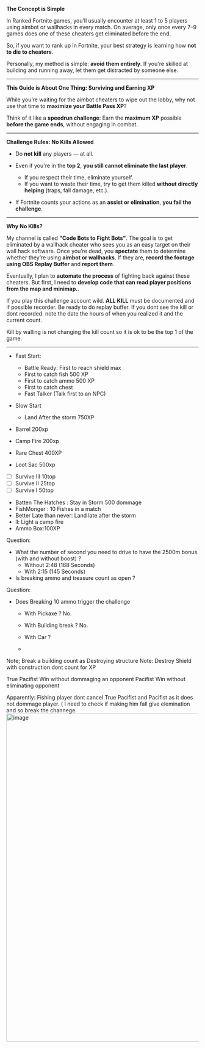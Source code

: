 **The Concept is Simple**

In Ranked Fortnite games, you’ll usually encounter at least 1 to 5 players using aimbot or wallhacks in every match. On average, only once every 7–9 games does one of these cheaters get eliminated before the end.

So, if you want to rank up in Fortnite, your best strategy is learning how **not to die to cheaters**.

Personally, my method is simple: **avoid them entirely**. If you're skilled at building and running away, let them get distracted by someone else.

---

**This Guide is About One Thing: Surviving and Earning XP**

While you’re waiting for the aimbot cheaters to wipe out the lobby, why not use that time to **maximize your Battle Pass XP**?

Think of it like a **speedrun challenge**:
Earn the **maximum XP** possible **before the game ends**, without engaging in combat.

---

**Challenge Rules: No Kills Allowed**

* Do **not kill** any players — at all.
* Even if you're in the **top 2**, **you still cannot eliminate the last player**.

  * If you respect their time, eliminate yourself.
  * If you want to waste their time, try to get them killed **without directly helping** (traps, fall damage, etc.).
* If Fortnite counts your actions as an **assist or elimination**, **you fail the challenge**.

---


**Why No Kills?**

My channel is called **"Code Bots to Fight Bots"**. The goal is to get eliminated by a wallhack cheater who sees you as an easy target on their wall hack software.
Once you’re dead, you **spectate** them to determine whether they’re using **aimbot or wallhacks**.
If they are, **record the footage using OBS Replay Buffer** and **report them**.

Eventually, I plan to **automate the process** of fighting back against these cheaters.
But first, I need to **develop code that can read player positions from the map and minimap.**.


If you play this challenge account wild. **ALL KILL** must be documented and if possible recorder. Be ready to do replay buffer. If you dont see the kill or dont recorded. note the date the hours of when you realized it and the current count.

Kill by walling is not changing the kill count so it is ok to be the top 1 of the game.

 
------------------------------

- Fast Start:
  - Battle Ready: First to reach shield max
  - First to catch fish 500 XP
  - First to catch ammo 500 XP
  - First to catch chest
  - Fast Talker  (Talk first to an NPC)
- Slow Start
  - Land After the storm 750XP

- Barrel 200xp
- Camp Fire 200xp
- Rare Chest 400XP
- Loot Sac 500xp
- [ ] Survive III 10top
- [ ] Survive II 25top
- [ ] Survive I 50top

- Batten The Hatches : Stay in Storm 500 dommage
- FishMonger : 10 Fishes in a match
- Better Late than never: Land late after the storm
- ll: Light a camp fire
- Ammo Box:100XP

Question:
- What the number of second you need to drive to have the 2500m bonus  (with and without boost) ?
  - Without 2:48 (168 Seconds) 
  - With 2:15 (145 Seconds) 
- Is breaking ammo and treasure count as open ?


Question: 
- Does Breaking 10 ammo trigger the challenge
  - With Pickaxe ? No.
  - With Building break ? No.
  - With Car ?
 
  - 
 
 Note; Break a building count as Destroying structure
Note: Destroy Shield with construction dont count for XP

True Pacifist Win without dommaging an opponent
Pacifist Win without eliminating opponent



Apparently: Fishing player dont cancel True Pacifist and Pacifist as it does not dommage player. ( I need to check if making him fall give elemination and so break the channege.
<img width="1287" height="860" alt="image" src="https://github.com/user-attachments/assets/31b651bf-8fc4-4e97-8ab0-12c2fad49eae" />

